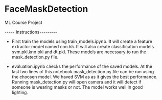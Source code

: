 # FaceMaskDetection
ML Course Project

----- Instructions---------

- First train the models using train_models.ipynb. It will create a feature extractor model named cnn.h5. It will also create classification models svm.pkl,knn.pkl and dt.pkl.
These models are necessary to run the mask_detection.py file.

- evaluation.ipynb checks the performance of the saved models. At the last two lines of this notebook mask_detection.py file can be run using the choosen model. We haved SVM as as it gives the best performance. Running mask_detection.py will open camera and it will detect if someone is wearing masks or not. The model works well in good lighting. 

